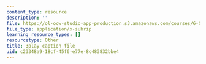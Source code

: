 ```yaml
---
content_type: resource
description: ''
file: https://ol-ocw-studio-app-production.s3.amazonaws.com/courses/6-01sc-introduction-to-electrical-engineering-and-computer-science-i-spring-2011/c23348a918cf45f6e77e8c483832bbe4_FANl3evX0FQ.srt
file_type: application/x-subrip
learning_resource_types: []
resourcetype: Other
title: 3play caption file
uid: c23348a9-18cf-45f6-e77e-8c483832bbe4
---
```

